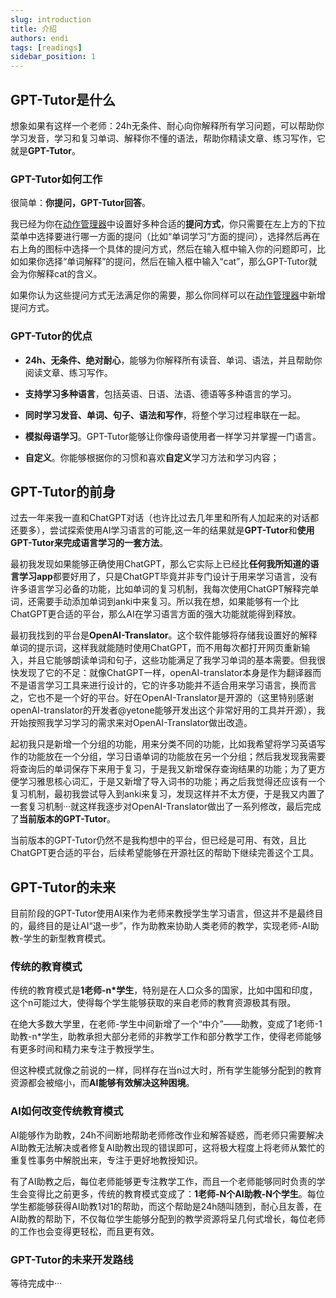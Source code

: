 ```yaml
---
slug: introduction
title: 介绍
authors: endi
tags: [readings]
sidebar_position: 1
---
```




## GPT-Tutor是什么

想象如果有这样一个老师：24h无条件、耐心向你解释所有学习问题，可以帮助你学习发音，学习和复习单词、解释你不懂的语法，帮助你精读文章、练习写作，它就是**GPT-Tutor**。

### GPT-Tutor如何工作

很简单：**你提问，GPT-Tutor回答**。

我已经为你在[动作管理器](./main-explain/actionManager.md)中设置好多种合适的**提问方式**，你只需要在左上方的下拉菜单中选择要进行哪一方面的提问（比如“单词学习”方面的提问），选择然后再在右上角的图标中选择一个具体的提问方式，然后在输入框中输入你的问题即可，比如如果你选择“单词解释”的提问，然后在输入框中输入“cat”，那么GPT-Tutor就会为你解释cat的含义。

如果你认为这些提问方式无法满足你的需要，那么你同样可以在[动作管理器](./main-explain/actionManager.md)中新增提问方式。


### GPT-Tutor的优点

- **24h、无条件、绝对耐心**，能够为你解释所有读音、单词、语法，并且帮助你阅读文章、练习写作。

- **支持学习多种语言**，包括英语、日语、法语、德语等多种语言的学习。

- **同时学习发音、单词、句子、语法和写作**，将整个学习过程串联在一起。

- **模拟母语学习**。GPT-Tutor能够让你像母语使用者一样学习并掌握一门语言。

- **自定义**。你能够根据你的习惯和喜欢**自定义**学习方法和学习内容；




## GPT-Tutor的前身

过去一年来我一直和ChatGPT对话（也许比过去几年里和所有人加起来的对话都还要多），尝试探索使用AI学习语言的可能,这一年的结果就是**GPT-Tutor**和**使用GPT-Tutor来完成语言学习的一套方法**。

最初我发现如果能够正确使用ChatGPT，那么它实际上已经比**任何我所知道的语言学习app**都要好用了，只是ChatGPT毕竟并非专门设计于用来学习语言，没有许多语言学习必备的功能，比如单词的复习机制，我每次使用ChatGPT解释完单词，还需要手动添加单词到anki中来复习。所以我在想，如果能够有一个比ChatGPT更合适的平台，那么AI在学习语言方面的强大功能就能得到释放。

最初我找到的平台是**OpenAI-Translator**。这个软件能够将存储我设置好的解释单词的提示词，这样我就能随时使用ChatGPT，而不用每次都打开网页重新输入，并且它能够朗读单词和句子，这些功能满足了我学习单词的基本需要。但我很快发现了它的不足：就像ChatGPT一样，openAI-translator本身是作为翻译器而不是语言学习工具来进行设计的，它的许多功能并不适合用来学习语言，换而言之，它也不是一个好的平台。好在OpenAI-Translator是开源的（这里特别感谢openAI-translator的开发者@yetone能够开发出这个非常好用的工具并开源），我开始按照我学习学习的需求来对OpenAI-Translator做出改造。

起初我只是新增一个分组的功能，用来分类不同的功能，比如我希望将学习英语写作的功能放在一个分组，学习日语单词的功能放在另一个分组；然后我发现我需要将查询后的单词保存下来用于复习，于是我又新增保存查询结果的功能；为了更方便学习雅思核心词汇，于是又新增了导入词书的功能；再之后我觉得还应该有一个复习机制，最初我尝试导入到anki来复习，发现这样并不太方便，于是我又内置了一套复习机制···就这样我逐步对OpenAI-Translator做出了一系列修改，最后完成了**当前版本的GPT-Tutor**。

当前版本的GPT-Tutor仍然不是我构想中的平台，但已经是可用、有效，且比ChatGPT更合适的平台，后续希望能够在开源社区的帮助下继续完善这个工具。

## GPT-Tutor的未来

目前阶段的GPT-Tutor使用AI来作为老师来教授学生学习语言，但这并不是最终目的，最终目的是让AI“退一步”，作为助教来协助人类老师的教学，实现老师-AI助教-学生的新型教育模式。

### 传统的教育模式

传统的教育模式是**1老师-n*学生**，特别是在人口众多的国家，比如中国和印度，这个n可能过大，使得每个学生能够获取的来自老师的教育资源极其有限。

在绝大多数大学里，在老师-学生中间新增了一个“中介”——助教，变成了1老师-1助教-n*学生，助教承担大部分老师的非教学工作和部分教学工作，使得老师能够有更多时间和精力来专注于教授学生。

但这种模式就像之前说的一样，同样存在当n过大时，所有学生能够分配到的教育资源都会被缩小，而**AI能够有效解决这种困境**。

### AI如何改变传统教育模式

AI能够作为助教，24h不间断地帮助老师修改作业和解答疑惑，而老师只需要解决AI助教无法解决或者修复AI助教出现的错误即可，这将极大程度上将老师从繁忙的重复性事务中解脱出来，专注于更好地教授知识。

有了AI助教之后，每位老师能够更专注教学工作，而且一个老师能够同时负责的学生会变得比之前更多，传统的教育模式变成了：**1老师-N个AI助教-N个学生**。每位学生都能够获得AI助教1对1的帮助，而这个帮助是24h随叫随到，耐心且友善，在AI助教的帮助下，不仅每位学生能够分配到的教学资源将呈几何式增长，每位老师的工作也会变得更轻松，而且更有效。

### GPT-Tutor的未来开发路线

等待完成中···

